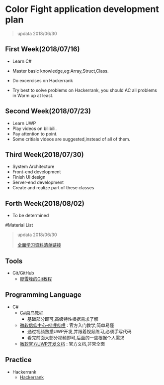 # Color Fight application development plan

>updata 2018/06/30

## First Week(2018/07/16)

* Learn C#
 * Master basic knowledge,eg:Array,Struct,Class.

* Do excercises on Hackerrank
 * Try best to solve problems on Hackerrank, you should AC all problems in Warm up at least.

## Second Week(2018/07/23)

* Learn UWP
 * Play videos on bilibili.
 * Pay attention to point.
 * Some critials videos are suggested,instead of all of them.

 ## Third Week(2018/07/30)

 * System Architecture
 * Front-end development 
  * Finish UI design
 * Server-end development
  * Create and realize part of these classes

 ## Forth Week(2018/08/02)

 * To be determined



#Material List

> updata 2018/06/30
>
> [全面学习资料清单链接](https://github.com/SabreHawk-Studio/Development-Dashboard/blob/master/Programming-Materials-List.md)

## Tools

- Git/GitHub
  - [廖雪峰的Git教程](https://www.liaoxuefeng.com/wiki/0013739516305929606dd18361248578c67b8067c8c017b000)

## Programming Language

- C#
  - [C#菜鸟教程](http://www.runoob.com/csharp/csharp-tutorial.html)
    - 基础部分即可,高级特性根据需求了解
  - [微软信仰中心-哔哩哔哩](http://space.bilibili.com/18340402/#/channel/detail?cid=1436) : 官方入门教学,简单易懂
    - 通过视频熟悉UWP开发,并跟着视频练习,必须手写代码
    - 看完前面大部分视频即可,后面的一些根据个人需求
  - [微软官方UWP开发文档](https://docs.microsoft.com/zh-cn/windows/uwp/) : 官方文档,非常全面

## Practice

- Hackerrank
  - [Hackerrank](https://www.hackerrank.com/)

